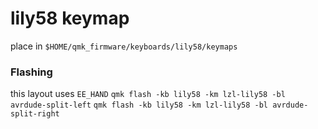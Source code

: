 # lily58 keymap

place in `$HOME/qmk_firmware/keyboards/lily58/keymaps`

### Flashing

this layout uses `EE_HAND`
`qmk flash -kb lily58 -km lzl-lily58 -bl avrdude-split-left`
`qmk flash -kb lily58 -km lzl-lily58 -bl avrdude-split-right`
